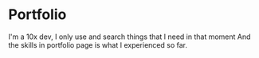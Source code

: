 # Portfolio

I'm a 10x dev, I only use and search things that I need in that moment And the skills in portfolio page is what I experienced so far.